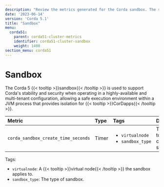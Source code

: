 ```yaml
---
description: "Review the metrics generated for the Corda sandbox. The sandbox supports Corda's stability and security when operating in a highly-available and multi-tenant configuration."
date: '2023-06-14'
version: 'Corda 5.1'
title: "Sandbox"
menu:
  corda51:
    parent: corda51-cluster-metrics
    identifier: corda51-cluster-sandbox
    weight: 1400
section_menu: corda51
---
```


# Sandbox

The Corda 5 {{< tooltip >}}sandbox{{< /tooltip >}} is used to support Corda's stability and security when operating in a highly-available and multi-tenant configuration, allowing a safe execution environment within a JVM process that provides isolation for {{< tooltip >}}CorDapps{{< /tooltip >}}.

<style>
table th:first-of-type {
    width: 25%;
}
table th:nth-of-type(2) {
    width: 10%;
}
table th:nth-of-type(3) {
    width: 20%;
}
table th:nth-of-type(4) {
    width: 45%;
}
</style>

| Metric | Type | Tags | Description |
| :----------- | :----------- | :----------- | :----------- |
| `corda_sandbox_create_time_seconds` | Timer | <ul><li>`virtualnode`</li><li>`sandbox_type`</li></ul> | The time it took to create the sandbox. |

Tags:
* `virtualnode`: A {{< tooltip >}}virtual node{{< /tooltip >}} the sandbox applies to.
* `sandbox_type`: The type of sandbox.
